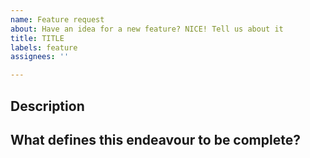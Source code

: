 ```yaml
---
name: Feature request
about: Have an idea for a new feature? NICE! Tell us about it
title: TITLE
labels: feature
assignees: ''

---
```


## Description

<!--Describe the feature issue. If you have architecture diagrams for the proposed feature, those are really welcome! A sketch on a piece of paper does go a long way on explaining things -->

## What defines this endeavour to be complete?

<!--Create a check list of what you expect to see as part of delivering on the ask--

- [ ] Item 1
- [ ] Item 2
- [ ] ...
